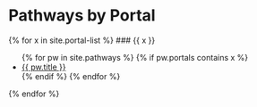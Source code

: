 <h1>Pathways by Portal</h1>
{% for x in site.portal-list %}
### {{ x }}
<ul>
  {% for pw in site.pathways %}
      {% if pw.portals contains x %}
          <li><a href="{{ pw.url }}">{{ pw.title }}</a></li>
        {% endif %}
  {% endfor %}
</ul>
{% endfor %}

